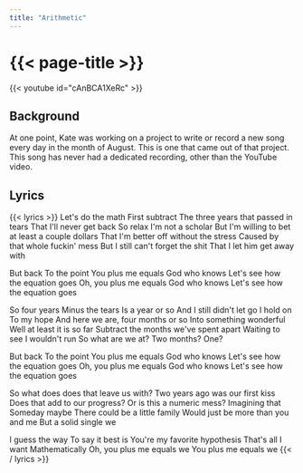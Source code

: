 ```yaml
---
title: "Arithmetic"
---
```

# {{< page-title >}}

{{< youtube id="cAnBCA1XeRc" >}}
## Background
At one point, Kate was working on a project to write or record a new song every day in the month of August.  This is one that came out of that project.  This song has never had a dedicated recording, other than the YouTube video.

## Lyrics
{{< lyrics >}}
Let's do the math
First subtract
The three years that passed in tears
That I'll never get back
So relax
I'm not a scholar
But I'm willing to bet at least a couple dollars
That I'm better off without the stress
Caused by that whole fuckin' mess
But I still can't forget the shit
That I let him get away with

But back
To the point
You plus me equals
God who knows
Let's see how the equation goes
Oh, you plus me equals
God who knows
Let's see how the equation goes

So four years
Minus the tears
Is a year or so
And I still didn't let go
I hold on
To my hope
And here we are, four months or so
Into something wonderful
Well at least it is so far
Subtract the months we've spent apart
Waiting to see
I wouldn't run
So what are we at?
Two months?  One?

But back
To the point
You plus me equals
God who knows
Let's see how the equation goes
Oh, you plus me equals
God who knows
Let's see how the equation goes

So what does does that leave us with?
Two years ago was our first kiss
Does that add to our progress?
Or is this a numeric mess?
Imagining that
Someday maybe
There could be a little family
Would just be more than you and me
But a solid single we

I guess the way
To say it best is
You're my favorite hypothesis
That's all I want
Mathematically
Oh, you plus me equals we
You plus me equals we
{{< / lyrics >}}
